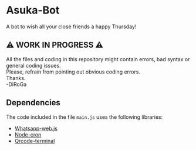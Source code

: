 # Asuka-Bot
A bot to wish all your close friends a happy Thursday!

## ⚠️ WORK IN PROGRESS ⚠️
All the files and coding in this repository might contain errors, bad syntax or general coding issues. <br>
Please, refrain from pointing out obvious coding errors. <br>
Thanks. <br>
-DiRoGa

## Dependencies
The code included in the file <code>main.js</code> uses the following libraries:
- <a href="https://github.com/pedroslopez/whatsapp-web.js" title="whatsapp-web.js">Whatsapp-web.js</a>
- <a href="https://github.com/node-schedule/node-schedule" title="node-cron">Node-cron</a>
- <a href="https://github.com/gtanner/qrcode-terminal" title="qrcode-terminal">Qrcode-terminal</a>
